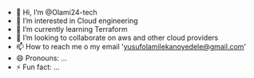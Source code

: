 - 👋 Hi, I’m @Olami24-tech
- 👀 I’m interested in Cloud engineering
- 🌱 I’m currently learning Terraform
- 💞️ I’m looking to collaborate on aws and other cloud providers
- 📫 How to reach me o  my email 'yusufolamilekanoyedele@gmail.com'
- 😄 Pronouns: ...
- ⚡ Fun fact: ...

<!---
Olami24-tech/Olami24-tech is a ✨ special ✨ repository because its `README.md` (this file) appears on your GitHub profile.
You can click the Preview link to take a look at your changes.
--->
